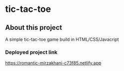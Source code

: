 # tic-tac-toe

## About this project
 A simple tic-tac-toe game build in HTML/CSS/Javacript
 
### Deployed project link
https://romantic-mirzakhani-c73f85.netlify.app
